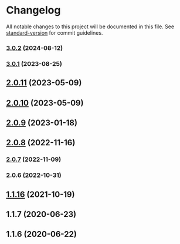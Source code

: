 # Changelog

All notable changes to this project will be documented in this file. See [standard-version](https://github.com/conventional-changelog/standard-version) for commit guidelines.

### [3.0.2](https://github.com/EliteScientist/SharedRequirePlugin/compare/v3.0.1...v3.0.2) (2024-08-12)

### [3.0.1](https://github.com/EliteScientist/SharedRequirePlugin/compare/v2.0.11...v3.0.1) (2023-08-25)

## [2.0.11](https://github.com/EliteScientist/SharedRequirePlugin/compare/v2.0.10...v2.0.11) (2023-05-09)



## [2.0.10](https://github.com/EliteScientist/SharedRequirePlugin/compare/v2.0.9...v2.0.10) (2023-05-09)



## [2.0.9](https://github.com/EliteScientist/SharedRequirePlugin/compare/v2.0.8...v2.0.9) (2023-01-18)



## [2.0.8](https://github.com/EliteScientist/SharedRequirePlugin/compare/v2.0.7...v2.0.8) (2022-11-16)

### [2.0.7](https://github.com/EliteScientist/SharedRequirePlugin/compare/v2.0.6...v2.0.7) (2022-11-09)

### 2.0.6 (2022-10-31)

## [1.1.16](https://github.com/EliteScientist/SharedRequirePlugin/compare/v1.1.15...v1.1.16) (2021-10-19)



## 1.1.7 (2020-06-23)



## 1.1.6 (2020-06-22)
